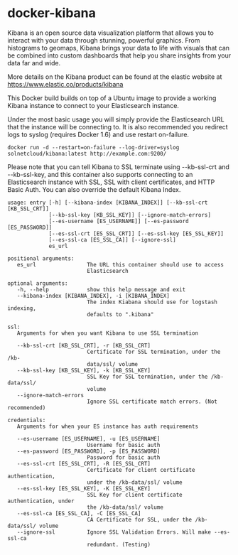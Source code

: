 # docker-kibana
Kibana is an open source data visualization platform that allows you to interact with your data through stunning, powerful graphics. From histograms to geomaps, Kibana brings your data to life with visuals that can be combined into custom dashboards that help you share insights from your data far and wide.

More details on the Kibana product can be found at the elastic website at https://www.elastic.co/products/kibana

This Docker build builds on top of a Ubuntu image to provide a working Kibana instance to connect to your Elasticsearch instance.

Under the most basic usage you will simply provide the Elasticsearch URL that the instance will be connecting to. It is also recommended you redirect logs to syslog (requires Docker 1.6) and use restart on-failure.

    docker run -d --restart=on-failure --log-driver=syslog solnetcloud/kibana:latest http://example.com:9200/

Please note that you can tell Kibana to SSL terminate using --kb-ssl-crt and --kb-ssl-key, and this container also supports connecting to an Elasticsearch instance with SSL, SSL with client certificates, and HTTP Basic Auth. You can also override the default Kibana Index.

    usage: entry [-h] [--kibana-index [KIBANA_INDEX]] [--kb-ssl-crt [KB_SSL_CRT]]
                 [--kb-ssl-key [KB_SSL_KEY]] [--ignore-match-errors]
                 [--es-username [ES_USERNAME]] [--es-password [ES_PASSWORD]]
                 [--es-ssl-crt [ES_SSL_CRT]] [--es-ssl-key [ES_SSL_KEY]]
                 [--es-ssl-ca [ES_SSL_CA]] [--ignore-ssl]
                 es_url
    
    positional arguments:
       es_url                The URL this container should use to access
                             Elasticsearch
    
    optional arguments:
       -h, --help            show this help message and exit
       --kibana-index [KIBANA_INDEX], -i [KIBANA_INDEX]
                             The index Kiabana should use for logstash indexing,
                             defaults to ".kibana"
     
    ssl:
       Arguments for when you want Kibana to use SSL termination
     
       --kb-ssl-crt [KB_SSL_CRT], -r [KB_SSL_CRT]
                             Certificate for SSL termination, under the /kb-
                             data/ssl/ volume
       --kb-ssl-key [KB_SSL_KEY], -k [KB_SSL_KEY]
                             SSL Key for SSL termination, under the /kb-data/ssl/
                             volume
       --ignore-match-errors
                             Ignore SSL certificate match errors. (Not recommended)
     
    credentials:
       Arguments for when your ES instance has auth requirements
     
       --es-username [ES_USERNAME], -u [ES_USERNAME]
                             Username for basic auth
       --es-password [ES_PASSWORD], -p [ES_PASSWORD]
                             Password for basic auth
       --es-ssl-crt [ES_SSL_CRT], -R [ES_SSL_CRT]
                             Certificate for client certificate authentication,
                             under the /kb-data/ssl/ volume
       --es-ssl-key [ES_SSL_KEY], -K [ES_SSL_KEY]
                             SSL Key for client certificate authentication, under
                             the /kb-data/ssl/ volume
       --es-ssl-ca [ES_SSL_CA], -C [ES_SSL_CA]
                             CA Certificate for SSL, under the /kb-data/ssl/ volume
       --ignore-ssl          Ignore SSL Validation Errors. Will make --es-ssl-ca
                             redundant. (Testing)


